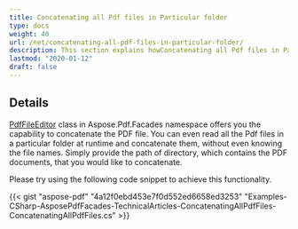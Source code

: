 ```yaml
---
title: Concatenating all Pdf files in Particular folder
type: docs
weight: 40
url: /net/concatenating-all-pdf-files-in-particular-folder/
description: This section explains howConcatenating all Pdf files in Particular folder using PdfFileEditor class.
lastmod: "2020-01-12"
draft: false
---
```


## Details

[PdfFileEditor](http://www.aspose.com/api/net/pdf/aspose.pdf.facades/pdffileeditor) class in Aspose.Pdf.Facades namespace offers you the capability to concatenate the PDF file. You can even read all the Pdf files in a particular folder at runtime and concatenate them, without even knowing the file names. Simply provide the path of directory, which contains the PDF documents, that you would like to concatenate.

Please try using the following code snippet to achieve this functionality.


{{< gist "aspose-pdf" "4a12f0ebd453e7f0d552ed6658ed3253" "Examples-CSharp-AsposePdfFacades-TechnicalArticles-ConcatenatingAllPdfFiles-ConcatenatingAllPdfFiles.cs" >}}
